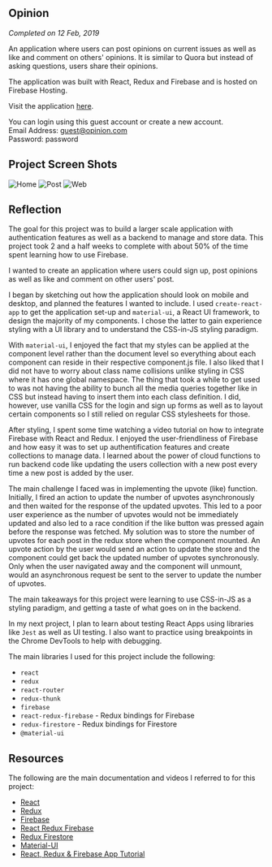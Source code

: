 ## Opinion

*Completed on 12 Feb, 2019*

An application where users can post opinions on current issues as well as like and comment on others' opinions. It is similar to Quora but instead of asking questions, users share their opinions.

The application was built with React, Redux and Firebase and is hosted on Firebase Hosting. 

Visit the application [here](https://opinion-fb623.firebaseapp.com).

You can login using this guest account or create a new account.  
Email Address: guest@opinion.com  
Password: password

## Project Screen Shots

![Home](https://duaw26jehqd4r.cloudfront.net/items/1M3B3V0R0D3J041D2t3j/Image%202019-02-15%20at%2010.34.33%20AM.png)
![Post](https://duaw26jehqd4r.cloudfront.net/items/3P2N1e33470W080q1d07/Image%202019-02-15%20at%2010.38.24%20AM.png)
![Web](https://duaw26jehqd4r.cloudfront.net/items/0I001S233a0J1t421A1d/Image%202019-02-15%20at%2010.49.50%20AM.png)

## Reflection

The goal for this project was to build a larger scale application with authentication features as well as a backend to manage and store data. This project took 2 and a half weeks to complete with about 50% of the time spent learning how to use Firebase.

I wanted to create an application where users could sign up, post opinions as well as like and comment on other users' post.

I began by sketching out how the application should look on mobile and desktop, and planned the features I wanted to include. I used `create-react-app` to get the application set-up and `material-ui`, a React UI framework, to design the majority of my components. I chose the latter to gain experience styling with a UI library and to understand the CSS-in-JS styling paradigm.

With `material-ui`, I enjoyed the fact that my styles can be applied at the component level rather than the document level so everything about each component can reside in their respective component.js file. I also liked that I did not have to worry about class name collisions unlike styling in CSS where it has one global namespace. The thing that took a while to get used to was not having the ability to bunch all the media queries together like in CSS but instead having to insert them into each class definition. I did, however, use vanilla CSS for the login and sign up forms as well as to layout certain components so I still relied on regular CSS stylesheets for those.

After styling, I spent some time watching a video tutorial on how to integrate Firebase with React and Redux. I enjoyed the user-friendliness of Firebase and how easy it was to set up authentification features and create collections to manage data. I learned about the power of cloud functions to run backend code like updating the users collection with a new post every time a new post is added by the user. 

The main challenge I faced was in implementing the upvote (like) function. Initially, I fired an action to update the number of upvotes asynchronously and then waited for the response of the updated upvotes. This led to a poor user experience as the number of upvotes would not be immediately updated and also led to a race condition if the like button was pressed again before the response was fetched. My solution was to store the number of upvotes for each post in the redux store when the component mounted. An upvote action by the user would send an action to update the store and the component could get back the updated number of upvotes synchronously. Only when the user navigated away and the component will unmount, would an asynchronous request be sent to the server to update the number of upvotes.

The main takeaways for this project were learning to use CSS-in-JS as a styling paradigm, and getting a taste of what goes on in the backend.

In my next project, I plan to learn about testing React Apps using libraries like `Jest` as well as UI testing. I also want to practice using breakpoints in the Chrome DevTools to help with debugging.

The main libraries I used for this project include the following: 
* `react`
* `redux`
* `react-router`
* `redux-thunk`
* `firebase`
* `react-redux-firebase` - Redux bindings for Firebase
* `redux-firestore` - Redux bindings for Firestore
* `@material-ui`

## Resources

The following are the main documentation and videos I referred to for this project:
* [React](https://reactjs.org/docs/getting-started.html)
* [Redux](https://redux.js.org/introduction/getting-started)
* [Firebase](https://firebase.google.com/docs/)
* [React Redux Firebase](http://react-redux-firebase.com/docs/getting_started)
* [Redux Firestore](https://github.com/prescottprue/redux-firestore)
* [Material-UI](https://material-ui.com/)
* [React, Redux & Firebase App Tutorial](https://www.youtube.com/playlist?list=PL4cUxeGkcC9iWstfXntcj8f-dFZ4UtlN3)
